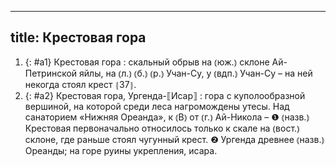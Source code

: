 
---
title: Крестовая гора
---
1. {: #a1} Крестовая гора
: скальный обрыв на ⦅юж.⦆ склоне Ай-Петринской яйлы, на ⦅л.⦆ ⦅б.⦆ ⦅р.⦆ Учан-Су, у ⦅вдп.⦆ Учан-Су – на ней некогда стоял крест ⦃З7⦄.
2. {: #a2} Крестовая гора, Ургенда-⟦Исар⟧
: гора с куполообразной вершиной, на которой среди леса нагромождены утесы. Над санаторием «Нижняя Ореанда», к ⦅В⦆ от ⦅г.⦆ Ай-Никола – ❶ ⦅назв.⦆ Крестовая первоначально относилось только к скале на ⦅вост.⦆ склоне, где раньше стоял чугунный крест. ❷ Ургенда древнее ⦅назв.⦆ Ореанды; на горе руины укрепления, исара.
